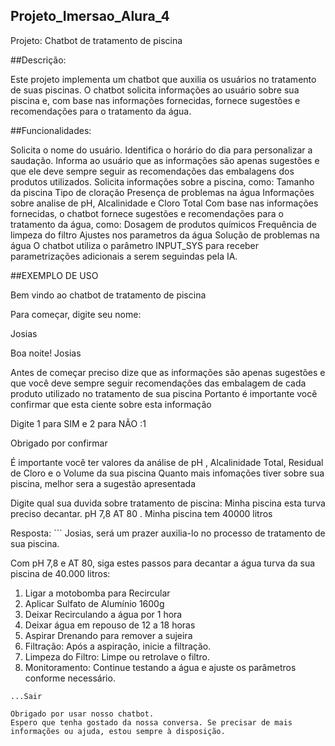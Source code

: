 ## Projeto_Imersao_Alura_4
Projeto: Chatbot de tratamento de piscina

##Descrição:

Este projeto implementa um chatbot que auxilia os usuários no tratamento de suas piscinas. O chatbot solicita informações ao usuário sobre sua piscina e, com base nas informações fornecidas, fornece sugestões e recomendações para o tratamento da água.

##Funcionalidades:

Solicita o nome do usuário.
Identifica o horário do dia para personalizar a saudação.
Informa ao usuário que as informações são apenas sugestões e que ele deve sempre seguir as recomendações das embalagens dos produtos utilizados.
Solicita informações sobre a piscina, como:
Tamanho da piscina
Tipo de cloração
Presença de problemas na água
Informações sobre analise de pH, Alcalinidade e Cloro Total
Com base nas informações fornecidas, o chatbot fornece sugestões e recomendações para o tratamento da água, como:
Dosagem de produtos químicos
Frequência de limpeza do filtro
Ajustes nos parametros da água
Solução de problemas na água
O chatbot utiliza o parâmetro INPUT_SYS para receber parametrizações adicionais a serem seguindas pela IA.

##EXEMPLO DE USO

Bem vindo ao chatbot de tratamento de piscina

Para começar, digite seu nome:

Josias

Boa noite! Josias

Antes de começar preciso dize que as informações são apenas sugestões
e que você deve sempre seguir recomendações das embalagem de cada produto utilizado no tratamento de sua piscina
Portanto é importante você confirmar que esta ciente sobre esta informação

Digite 1 para SIM e 2 para NÃO :1

Obrigado por confirmar

É importante você ter valores da análise de pH , Alcalinidade Total, Residual de Cloro e o Volume da sua piscina
Quanto mais infomações tiver sobre sua piscina, melhor sera a sugestão apresentada

Digite qual sua duvida sobre tratamento de piscina: Minha piscina esta turva preciso decantar. pH 7,8 AT 80 . Minha piscina tem 40000 litros

Resposta:  ```
Josias, será um prazer auxilia-lo no processo de tratamento de sua piscina.

Com pH 7,8 e AT 80, siga estes passos para decantar a água turva da sua piscina de 40.000 litros:

1. Ligar a motobomba para Recircular
2. Aplicar Sulfato de Alumínio 1600g
3. Deixar Recirculando a água por 1 hora
4. Deixar água em repouso de 12 a 18 horas
5. Aspirar Drenando para remover a sujeira
6. Filtração: Após a aspiração, inicie a filtração.
7. Limpeza do Filtro: Limpe ou retrolave o filtro.
8. Monitoramento: Continue testando a água e ajuste os parâmetros conforme necessário. 
``` 
...Sair

Obrigado por usar nosso chatbot. 
Espero que tenha gostado da nossa conversa. Se precisar de mais informações ou ajuda, estou sempre à disposição. 
